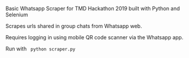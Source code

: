 Basic Whatsapp Scraper for TMD Hackathon 2019 built with Python and Selenium

Scrapes urls shared in group chats from Whatsapp web.

Requires logging in using mobile QR code scanner via the Whatsapp app.

Run with ``` python scraper.py```
